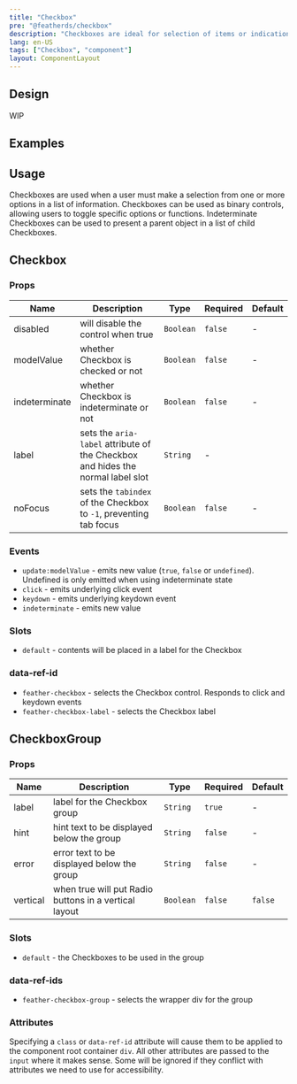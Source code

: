 ```yaml
---
title: "Checkbox"
pre: "@featherds/checkbox"
description: "Checkboxes are ideal for selection of items or indication of state"
lang: en-US
tags: ["Checkbox", "component"]
layout: ComponentLayout
---
```


## Design

WIP

## Examples

<Checkbox-Examples />

## Usage

Checkboxes are used when a user must make a selection from one or more options in a list of information. Checkboxes can be used as binary controls, allowing users to toggle specific options or functions. Indeterminate Checkboxes can be used to present a parent object in a list of child Checkboxes.

## Checkbox

### Props

| Name          | Description                                                                     | Type      | Required | Default |
| ------------- | ------------------------------------------------------------------------------- | --------- | -------- | ------- |
| disabled      | will disable the control when true                                              | `Boolean` | `false`  | -       |
| modelValue    | whether Checkbox is checked or not                                              | `Boolean` | `false`  | -       |
| indeterminate | whether Checkbox is indeterminate or not                                        | `Boolean` | `false`  | -       |
| label         | sets the `aria-label` attribute of the Checkbox and hides the normal label slot | `String`  | -        |         |
| noFocus       | sets the `tabindex` of the Checkbox to `-1`, preventing tab focus               | `Boolean` | `false`  | -       |

### Events

- `update:modelValue` - emits new value (`true`, `false` or `undefined`). Undefined is only emitted when using indeterminate state
- `click` - emits underlying click event
- `keydown` - emits underlying keydown event
- `indeterminate` - emits new value

### Slots

- `default` - contents will be placed in a label for the Checkbox

### data-ref-id

- `feather-checkbox` - selects the Checkbox control. Responds to click and keydown events
- `feather-checkbox-label` - selects the Checkbox label

## CheckboxGroup

### Props

| Name     | Description                                           | Type      | Required | Default |
| -------- | ----------------------------------------------------- | --------- | -------- | ------- |
| label    | label for the Checkbox group                          | `String`  | `true`   | -       |
| hint     | hint text to be displayed below the group             | `String`  | `false`  | -       |
| error    | error text to be displayed below the group            | `String`  | `false`  | -       |
| vertical | when true will put Radio buttons in a vertical layout | `Boolean` | `false`  | `false` |

### Slots

- `default` - the Checkboxes to be used in the group

### data-ref-ids

- `feather-checkbox-group` - selects the wrapper div for the group

### Attributes

Specifying a `class` or `data-ref-id` attribute will cause them to be applied to the component root container `div`. All other attributes are passed to the `input` where it makes sense. Some will be ignored if they conflict with attributes we need to use for accessibility.

